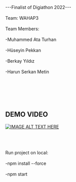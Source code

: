 ---Finalist of Digiathon 2022---
 <br></br>
Team: WAHAP3
 <br></br>
Team Members:  <br></br>
-Muhammed Ata Turhan  <br></br>
-Hüseyin Pekkan   <br></br>
-Berkay Yıldız <br></br>
-Harun Serkan Metin  <br></br>
 <br></br>
  <br></br>
  ## DEMO VIDEO</br>
  [![IMAGE ALT TEXT HERE](https://img.youtube.com/vi/YEcG7dMGT90/0.jpg)](https://www.youtube.com/watch?v=YEcG7dMGT90 "Demo Video") <br></br>  <br></br>


Run project on local:  <br></br>
-npm install --force  <br></br>
-npm start  <br></br>

